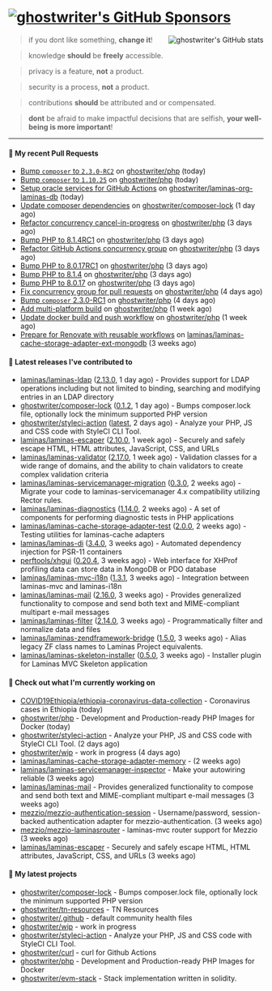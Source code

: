 # [![ghostwriter's GitHub Sponsors](https://img.shields.io/github/sponsors/ghostwriter?label=Sponsors&style=flat-square&logo=GitHub%20Sponsors)](https://github.com/sponsors/ghostwriter)

<img alt="ghostwriter's GitHub stats" align="right" src="https://github-readme-stats.vercel.app/api?username=ghostwriter&show_icons=true&count_private=true&hide_title=true&hide_rank=true&icon_color=333">

> if you dont like something, **change it**!

> knowledge **should** be **freely** accessible.

> privacy is a feature, **not** a product.

> security is a process, **not** a product.

> contributions **should** be attributed and or compensated.

> **dont** be afraid to make impactful decisions that are selfish, **your well-being is more important**!

---
#### 🔨 My recent Pull Requests

- [Bump `composer` to `2.3.0-RC2`](https://github.com/ghostwriter/php/pull/23) on [ghostwriter/php](https://github.com/ghostwriter/php) (today)
- [Bump `composer` to `1.10.25`](https://github.com/ghostwriter/php/pull/22) on [ghostwriter/php](https://github.com/ghostwriter/php) (today)
- [Setup oracle services for GitHub Actions](https://github.com/ghostwriter/laminas-org-laminas-db/pull/1) on [ghostwriter/laminas-org-laminas-db](https://github.com/ghostwriter/laminas-org-laminas-db) (today)
- [Update composer dependencies](https://github.com/ghostwriter/composer-lock/pull/2) on [ghostwriter/composer-lock](https://github.com/ghostwriter/composer-lock) (1 day ago)
- [Refactor concurrency cancel-in-progress](https://github.com/ghostwriter/php/pull/21) on [ghostwriter/php](https://github.com/ghostwriter/php) (3 days ago)
- [Bump PHP to 8.1.4RC1](https://github.com/ghostwriter/php/pull/20) on [ghostwriter/php](https://github.com/ghostwriter/php) (3 days ago)
- [Refactor GitHub Actions concurrency group](https://github.com/ghostwriter/php/pull/19) on [ghostwriter/php](https://github.com/ghostwriter/php) (3 days ago)
- [Bump PHP to 8.0.17RC1](https://github.com/ghostwriter/php/pull/18) on [ghostwriter/php](https://github.com/ghostwriter/php) (3 days ago)
- [Bump PHP to 8.1.4](https://github.com/ghostwriter/php/pull/17) on [ghostwriter/php](https://github.com/ghostwriter/php) (3 days ago)
- [Bump PHP to 8.0.17](https://github.com/ghostwriter/php/pull/16) on [ghostwriter/php](https://github.com/ghostwriter/php) (3 days ago)
- [Fix concurrency group for pull requests](https://github.com/ghostwriter/php/pull/15) on [ghostwriter/php](https://github.com/ghostwriter/php) (4 days ago)
- [Bump `composer` 2.3.0-RC1](https://github.com/ghostwriter/php/pull/14) on [ghostwriter/php](https://github.com/ghostwriter/php) (4 days ago)
- [Add multi-platform build](https://github.com/ghostwriter/php/pull/12) on [ghostwriter/php](https://github.com/ghostwriter/php) (1 week ago)
- [Update docker build and push workflow](https://github.com/ghostwriter/php/pull/11) on [ghostwriter/php](https://github.com/ghostwriter/php) (1 week ago)
- [Prepare for Renovate with reusable workflows](https://github.com/laminas/laminas-cache-storage-adapter-ext-mongodb/pull/15) on [laminas/laminas-cache-storage-adapter-ext-mongodb](https://github.com/laminas/laminas-cache-storage-adapter-ext-mongodb) (3 weeks ago)

#### 🔭 Latest releases I've contributed to

- [laminas/laminas-ldap](https://github.com/laminas/laminas-ldap) ([2.13.0](https://github.com/laminas/laminas-ldap/releases/tag/2.13.0), 1 day ago) - Provides support for LDAP operations including but not limited to binding, searching and modifying entries in an LDAP directory
- [ghostwriter/composer-lock](https://github.com/ghostwriter/composer-lock) ([0.1.2](https://github.com/ghostwriter/composer-lock/releases/tag/0.1.2), 1 day ago) - Bumps composer.lock file, optionally lock the minimum supported PHP version
- [ghostwriter/styleci-action](https://github.com/ghostwriter/styleci-action) ([latest](https://github.com/ghostwriter/styleci-action/releases/tag/latest), 2 days ago) - Analyze your PHP, JS and CSS code with StyleCI CLI Tool.
- [laminas/laminas-escaper](https://github.com/laminas/laminas-escaper) ([2.10.0](https://github.com/laminas/laminas-escaper/releases/tag/2.10.0), 1 week ago) - Securely and safely escape HTML, HTML attributes, JavaScript, CSS, and URLs
- [laminas/laminas-validator](https://github.com/laminas/laminas-validator) ([2.17.0](https://github.com/laminas/laminas-validator/releases/tag/2.17.0), 1 week ago) - Validation classes for a wide range of domains, and the ability to chain validators to create complex validation criteria
- [laminas/laminas-servicemanager-migration](https://github.com/laminas/laminas-servicemanager-migration) ([0.3.0](https://github.com/laminas/laminas-servicemanager-migration/releases/tag/0.3.0), 2 weeks ago) - Migrate your code to laminas-servicemanager 4.x compatibility utilizing Rector rules.
- [laminas/laminas-diagnostics](https://github.com/laminas/laminas-diagnostics) ([1.14.0](https://github.com/laminas/laminas-diagnostics/releases/tag/1.14.0), 2 weeks ago) - A set of components for performing diagnostic tests in PHP applications
- [laminas/laminas-cache-storage-adapter-test](https://github.com/laminas/laminas-cache-storage-adapter-test) ([2.0.0](https://github.com/laminas/laminas-cache-storage-adapter-test/releases/tag/2.0.0), 2 weeks ago) - Testing utilities for laminas-cache adapters
- [laminas/laminas-di](https://github.com/laminas/laminas-di) ([3.4.0](https://github.com/laminas/laminas-di/releases/tag/3.4.0), 3 weeks ago) - Automated dependency injection for PSR-11 containers
- [perftools/xhgui](https://github.com/perftools/xhgui) ([0.20.4](https://github.com/perftools/xhgui/releases/tag/0.20.4), 3 weeks ago) - Web interface for XHProf profiling data can store data in MongoDB or PDO database
- [laminas/laminas-mvc-i18n](https://github.com/laminas/laminas-mvc-i18n) ([1.3.1](https://github.com/laminas/laminas-mvc-i18n/releases/tag/1.3.1), 3 weeks ago) - Integration between laminas-mvc and laminas-i18n
- [laminas/laminas-mail](https://github.com/laminas/laminas-mail) ([2.16.0](https://github.com/laminas/laminas-mail/releases/tag/2.16.0), 3 weeks ago) - Provides generalized functionality to compose and send both text and MIME-compliant multipart e-mail messages
- [laminas/laminas-filter](https://github.com/laminas/laminas-filter) ([2.14.0](https://github.com/laminas/laminas-filter/releases/tag/2.14.0), 3 weeks ago) - Programmatically filter and normalize data and files
- [laminas/laminas-zendframework-bridge](https://github.com/laminas/laminas-zendframework-bridge) ([1.5.0](https://github.com/laminas/laminas-zendframework-bridge/releases/tag/1.5.0), 3 weeks ago) - Alias legacy ZF class names to Laminas Project equivalents.
- [laminas/laminas-skeleton-installer](https://github.com/laminas/laminas-skeleton-installer) ([0.5.0](https://github.com/laminas/laminas-skeleton-installer/releases/tag/0.5.0), 3 weeks ago) - Installer plugin for Laminas MVC Skeleton application

#### 👷 Check out what I'm currently working on

- [COVID19Ethiopia/ethiopia-coronavirus-data-collection](https://github.com/COVID19Ethiopia/ethiopia-coronavirus-data-collection) - Coronavirus cases in Ethiopia (today)
- [ghostwriter/php](https://github.com/ghostwriter/php) - Development and Production-ready PHP Images for Docker (today)
- [ghostwriter/styleci-action](https://github.com/ghostwriter/styleci-action) - Analyze your PHP, JS and CSS code with StyleCI CLI Tool. (2 days ago)
- [ghostwriter/wip](https://github.com/ghostwriter/wip) - work in progress (4 days ago)
- [laminas/laminas-cache-storage-adapter-memory](https://github.com/laminas/laminas-cache-storage-adapter-memory) -  (2 weeks ago)
- [laminas/laminas-servicemanager-inspector](https://github.com/laminas/laminas-servicemanager-inspector) - Make your autowiring reliable (3 weeks ago)
- [laminas/laminas-mail](https://github.com/laminas/laminas-mail) - Provides generalized functionality to compose and send both text and MIME-compliant multipart e-mail messages (3 weeks ago)
- [mezzio/mezzio-authentication-session](https://github.com/mezzio/mezzio-authentication-session) - Username/password, session-backed authentication adapter for mezzio-authentication. (3 weeks ago)
- [mezzio/mezzio-laminasrouter](https://github.com/mezzio/mezzio-laminasrouter) - laminas-mvc router support for Mezzio (3 weeks ago)
- [laminas/laminas-escaper](https://github.com/laminas/laminas-escaper) - Securely and safely escape HTML, HTML attributes, JavaScript, CSS, and URLs (3 weeks ago)

#### 🌱 My latest projects

- [ghostwriter/composer-lock](https://github.com/ghostwriter/composer-lock) - Bumps composer.lock file, optionally lock the minimum supported PHP version
- [ghostwriter/tn-resources](https://github.com/ghostwriter/tn-resources) - TN Resources
- [ghostwriter/.github](https://github.com/ghostwriter/.github) - default community health files
- [ghostwriter/wip](https://github.com/ghostwriter/wip) - work in progress
- [ghostwriter/styleci-action](https://github.com/ghostwriter/styleci-action) - Analyze your PHP, JS and CSS code with StyleCI CLI Tool.
- [ghostwriter/curl](https://github.com/ghostwriter/curl) - curl for Github Actions
- [ghostwriter/php](https://github.com/ghostwriter/php) - Development and Production-ready PHP Images for Docker
- [ghostwriter/evm-stack](https://github.com/ghostwriter/evm-stack) - Stack implementation written in solidity.

